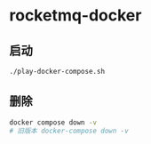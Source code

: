 # rocketmq-docker

## 启动

```bash
./play-docker-compose.sh
```

## 删除

```bash
docker compose down -v
# 旧版本 docker-compose down -v 
```
